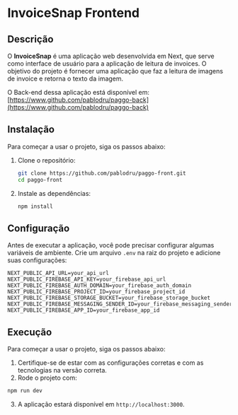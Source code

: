 # InvoiceSnap Frontend

## Descrição

O **InvoiceSnap** é uma aplicação web desenvolvida em Next, que serve como interface de usuário para a aplicação de leitura de invoices. O objetivo do projeto é fornecer uma aplicação que faz a leitura de imagens de invoice e retorna o texto da imagem.

O Back-end dessa aplicação está disponível em: [https://www.github.com/pablodru/paggo-back](https://www.github.com/pablodru/paggo-back)

## Instalação

Para começar a usar o projeto, siga os passos abaixo:

1. Clone o repositório:
    ```bash
    git clone https://github.com/pablodru/paggo-front.git
    cd paggo-front
    ```

2. Instale as dependências:
    ```bash
    npm install
    ```

## Configuração

Antes de executar a aplicação, você pode precisar configurar algumas variáveis de ambiente. Crie um arquivo `.env` na raiz do projeto e adicione suas configurações:

```env
NEXT_PUBLIC_API_URL=your_api_url
NEXT_PUBLIC_FIREBASE_API_KEY=your_firebase_api_url
NEXT_PUBLIC_FIREBASE_AUTH_DOMAIN=your_firebase_auth_domain
NEXT_PUBLIC_FIREBASE_PROJECT_ID=your_firebase_project_id
NEXT_PUBLIC_FIREBASE_STORAGE_BUCKET=your_firebase_storage_bucket
NEXT_PUBLIC_FIREBASE_MESSAGING_SENDER_ID=your_firebase_messaging_sender_id
NEXT_PUBLIC_FIREBASE_APP_ID=your_firebase_app_id
```

## Execução

Para começar a usar o projeto, siga os passos abaixo:

1. Certifique-se de estar com as configurações corretas e com as tecnologias na versão correta.
2. Rode o projeto com:
```bash
npm run dev
```
3. A aplicação estará disponível em `http://localhost:3000`.












